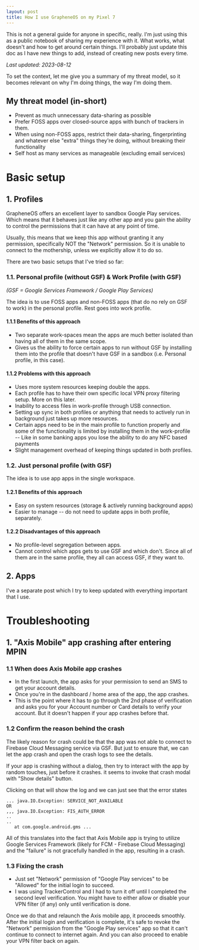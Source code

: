 ```yaml
---
layout: post
title: How I use GrapheneOS on my Pixel 7
---
```


This is not a general guide for anyone in specific, really. I'm just using this as a public notebook of sharing my experience with it. What works, what doesn't and how to get around certain things. I'll probably just update this doc as I have new things to add, instead of creating new posts every time.

_Last updated: 2023-08-12_

To set the context, let me give you a summary of my threat model, so it becomes relevant on why I'm doing things, the way I'm doing them.

## My threat model (in-short)

- Prevent as much unnecessary data-sharing as possible
- Prefer FOSS apps over closed-source apps with bunch of trackers in them.
- When using non-FOSS apps, restrict their data-sharing, fingerprinting and whatever else "extra" things they're doing, without breaking their functionality
- Self host as many services as manageable (excluding email services)

# Basic setup

## 1. Profiles

GrapheneOS offers an excellent layer to sandbox Google Play services. Which means that it behaves just like any other app and you gain the ability to control the permissions that it can have at any point of time.

Usually, this means that we keep this app without granting it any permission, specifically NOT the "Network" permission. So it is unable to connect to the mothership, unless we explicitly allow it to do so.

There are two basic setups that I've tried so far:

### 1.1. Personal profile (without GSF) & Work Profile (with GSF)

_(GSF = Google Services Framework / Google Play Services)_

The idea is to use FOSS apps and non-FOSS apps (that do no rely on GSF to work) in the personal profile. Rest goes into work profile.

#### 1.1.1 Benefits of this approach

- Two separate work-spaces mean the apps are much better isolated than having all of them in the same scope.
- Gives us the ability to force certain apps to run without GSF by installing them into the profile that doesn't have GSF in a sandbox (i.e. Personal profile, in this case).

#### 1.1.2 Problems with this approach

- Uses more system resources keeping double the apps.
- Each profile has to have their own specific local VPN proxy filtering setup. More on this later.
- Inability to access files in work-profile through USB connection.
- Setting up sync in both profiles or anything that needs to actively run in background just takes up more resources.
- Certain apps need to be in the main profile to function properly and some of the functionality is limited by installing them in the work-profile -- Like in some banking apps you lose the ability to do any NFC based payments
- Slight management overhead of keeping things updated in both profiles.

### 1.2. Just personal profile (with GSF)

The idea is to use app apps in the single workspace.

#### 1.2.1 Benefits of this approach

- Easy on system resources (storage & actively running background apps)
- Easier to manage -- do not need to update apps in both profile, separately.

#### 1.2.2 Disadvantages of this approach

- No profile-level segregation between apps.
- Cannot control which apps gets to use GSF and which don't. Since all of them are in the same profile, they all can access GSF, if they want to.

## 2. Apps

I've a separate post which I try to keep updated with everything important that I use.

# Troubleshooting

## 1. "Axis Mobile" app crashing after entering MPIN

### 1.1 When does Axis Mobile app crashes

- In the first launch, the app asks for your permission to send an SMS to get your account details.
- Once you're in the dashboard / home area of the app, the app crashes.
- This is the point where it has to go through the 2nd phase of verification and asks you for your Account number or Card details to verify your account. But it doesn't happen if your app crashes before that.

### 1.2 Confirm the reason behind the crash

The likely reason for crash could be that the app was not able to connect to Firebase Cloud Messaging service via GSF. But just to ensure that, we can let the app crash and open the crash logs to see the details.

If your app is crashing without a dialog, then try to interact with the app by random touches, just before it crashes. it seems to invoke that crash modal with "Show details" button.

Clicking on that will show the log and we can just see that the error states

```
... java.IO.Exception: SERVICE_NOT_AVAILABLE
OR
,,, java.IO.Exception: FIS_AUTH_ERROR
..
..
   at com.google.android.gms ...
```

All of this translates into the fact that Axis Mobile app is trying to utilize Google Services Framework (likely for FCM - Firebase Cloud Messaging) and the "failure" is not gracefully handled in the app, resulting in a crash.

### 1.3 Fixing the crash

- Just set "Network" permission of "Google Play services" to be "Allowed" for the initial login to succeed.
- I was using TrackerControl and I had to turn it off until I completed the second level verification. You might have to either allow or disable your VPN filter (if any) only until verification is done.

Once we do that and relaunch the Axis mobile app, it proceeds smoothly. After the initial login and verification is complete, it's safe to revoke the "Network" permission from the "Google Play services" app so that it can't continue to connect to internet again. And you can also proceed to enable your VPN filter back on again.

